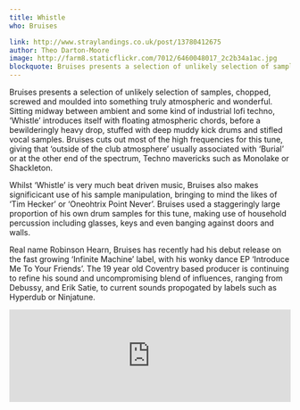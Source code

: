 ```yaml
---
title: Whistle
who: Bruises

link: http://www.straylandings.co.uk/post/13780412675
author: Theo Darton-Moore
image: http://farm8.staticflickr.com/7012/6460048017_2c2b34a1ac.jpg
blockquote: Bruises presents a selection of unlikely selection of samples, chopped, screwed and moulded into something truly atmospheric and wonderful. Sitting midway between ambient and some kind of industrial lofi techno, ‘Whistle’ introduces itself with floating atmospheric chords, before a bewilderingly heavy drop, stuffed with deep muddy kick drums and stifled vocal samples. Bruises cuts out most of the high frequencies for this tune, giving that ‘outside of the club atmosphere’ usually associated with ‘Burial’ or at the other end of the spectrum, Techno mavericks such as Monolake or Shackleton.
---
```


Bruises presents a selection of unlikely selection of samples, chopped, screwed and moulded into something truly atmospheric and wonderful. Sitting midway between ambient and some kind of industrial lofi techno, ‘Whistle’ introduces itself with floating atmospheric chords, before a bewilderingly heavy drop, stuffed with deep muddy kick drums and stifled vocal samples. Bruises cuts out most of the high frequencies for this tune, giving that ‘outside of the club atmosphere’ usually associated with ‘Burial’ or at the other end of the spectrum, Techno mavericks such as Monolake or Shackleton.

Whilst ‘Whistle’ is very much beat driven music, Bruises also makes significicant use of his sample manipulation, bringing to mind the likes of ‘Tim Hecker’ or ‘Oneohtrix Point Never’. Bruises used a staggeringly large proportion of his own drum samples for this tune, making use of household percussion including glasses, keys and even banging against doors and walls.

Real name Robinson Hearn, Bruises has recently had his debut release on the fast growing ‘Infinite Machine’ label, with his wonky dance EP ‘Introduce Me To Your Friends’. The 19 year old Coventry based producer is continuing to refine his sound and uncompromising blend of influences, ranging from Debussy, and Erik Satie, to current sounds propogated by labels such as  Hyperdub or Ninjatune.

<iframe frameborder="no" height="166" scrolling="no" src="http://w.soundcloud.com/player/?url=http%3A%2F%2Fapi.soundcloud.com%2Ftracks%2F27762461&amp;show_artwork=true" width="100%"></iframe>
